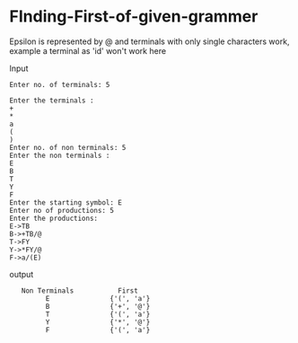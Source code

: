 # FInding-First-of-given-grammer

Epsilon is represented by @ and terminals with only single characters work, example a terminal as 'id' won't work here

Input
```
Enter no. of terminals: 5

Enter the terminals :
+
*
a
(
)
Enter no. of non terminals: 5
Enter the non terminals :
E
B
T
Y
F
Enter the starting symbol: E
Enter no of productions: 5
Enter the productions:
E->TB
B->+TB/@
T->FY
Y->*FY/@
F->a/(E)

```
output

```
   Non Terminals           First        
         E               {'(', 'a'}     
         B               {'+', '@'}     
         T               {'(', 'a'}     
         Y               {'*', '@'}     
         F               {'(', 'a'}
```
